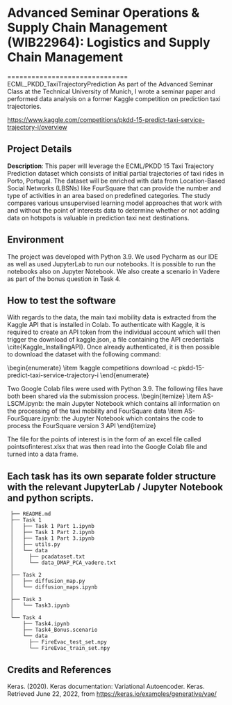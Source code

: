 # Advanced Seminar Operations & Supply Chain Management (WIB22964): Logistics and Supply Chain Management
 ==============================
 ECML_PKDD_TaxiTrajectoryPrediction
As part of the Advanced Seminar Class at the Technical University of Munich, I wrote a seminar paper and performed data analysis on a former Kaggle competition on prediction taxi trajectories. 

https://www.kaggle.com/competitions/pkdd-15-predict-taxi-service-trajectory-i/overview

 ## Project Details
 **Description**: This paper will leverage the ECML/PKDD 15 Taxi Trajectory Prediction dataset which consists of initial partial trajectories of taxi rides in Porto, Portugal. The dataset will be enriched with data from Location-Based Social Networks (LBSNs) like FourSquare that can provide the number and type of activities in an area based on predefined categories. The study compares various unsupervised learning model approaches that work with and without the point of interests data to determine whether or not adding data on hotspots is valuable in prediction taxi next destinations.  
 ## Environment
The project was developed with Python 3.9. We used Pycharm as our IDE as well as used JupyterLab to run our notebooks. It is possible to run the notebooks also on Jupyter Notebook. We also create a scenario in Vadere as part of the bonus question in Task 4. 
 ## How to test the software
 With regards to the data, the main taxi mobility data is extracted from the Kaggle API that is installed in Colab. To authenticate with Kaggle, it is required to create an API token from the individual account which will then trigger the download of kaggle.json, a file containing the API credentials \cite{Kaggle_InstallingAPI}. Once already authenticated, it is then possible to download the dataset with the following command: 

\begin{enumerate}
    \item !kaggle competitions download -c pkdd-15-predict-taxi-service-trajectory-i
\end{enumerate}

Two Google Colab files were used with Python 3.9. The following files have both been shared via the submission process. 
\begin{itemize}
    \item AS-LSCM.ipynb: the main Jupyter Notebook which contains all information on the processing of the taxi mobility and FourSquare data
    \item AS-FourSquare.ipynb: the Jupyter Notebook which contains the code to process the FourSquare version 3 API
\end{itemize}

The file for the points of interest is in the form of an excel file called pointsofinterest.xlsx that was then read into the Google Colab file and turned into a data frame. 
 
 
Each task has its own separate folder structure with the relevant JupyterLab / Jupyter Notebook and python scripts. 
 ------------

     ├── README.md                        
     ├── Task 1
     │   ├── Task 1 Part 1.ipynb    
     │   ├── Task 1 Part 2.ipynb   
     │   ├── Task 1 Part 3.ipynb    
     │   ├── utils.py
     │   └── data 
     │     ├── pcadataset.txt 
     │     └── data_DMAP_PCA_vadere.txt
     │
     ├── Task 2    
     │   ├── diffusion_map.py   
     │   └── diffusion_maps.ipynb  
     │
     ├── Task 3                
     │   └── Task3.ipynb    
     │
     └── Task 4
         ├── Task4.ipynb         
         ├── Task4_Bonus.scenario       
         └── data   
           ├── FireEvac_test_set.npy 
           └── FireEvac_train_set.npy


 ## Credits and References
 Keras. (2020). Keras documentation: Variational Autoencoder. Keras. Retrieved June 22, 2022, from https://keras.io/examples/generative/vae/ 

